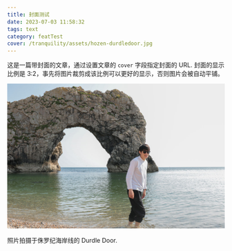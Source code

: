 ```yaml
---
title: 封面测试
date: 2023-07-03 11:58:32
tags: text
category: featTest
cover: /tranquility/assets/hozen-durdledoor.jpg
---
```


这是一篇带封面的文章，通过设置文章的 `cover` 字段指定封面的 URL. 封面的显示比例是 3:2，事先将图片裁剪成该比例可以更好的显示，否则图片会被自动平铺。

<!--more-->

![hozen 2023.6](/tranquility/assets/hozen-durdledoor-l.jpg)

照片拍摄于侏罗纪海岸线的 Durdle Door.
